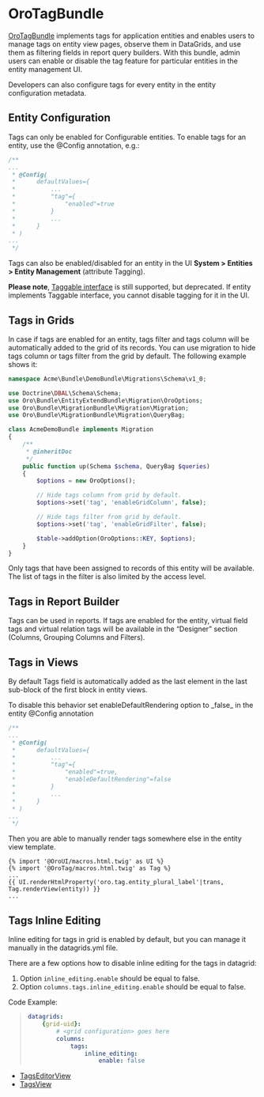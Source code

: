 <a id="bundle-docs-platform-tag-bundle"></a>

# OroTagBundle

<a href="https://github.com/oroinc/platform/tree/5.1/src/Oro/Bundle/TagBundle" target="_blank">OroTagBundle</a> implements tags for application entities and enables users to manage tags on entity view pages, observe them in DataGrids, and use them as filtering fields in report query builders.
With this bundle, admin users can enable or disable the tag feature for particular entities in the entity management UI.

Developers can also configure tags for every entity in the entity configuration metadata.

## Entity Configuration

Tags can only be enabled for Configurable entities. To enable tags for an entity, use the @Config annotation, e.g.:

```php
/**
...
 * @Config(
 *      defaultValues={
 *          ...
 *          "tag"={
 *              "enabled"=true
 *          }
 *          ...
 *      }
 * )
...
 */
```

Tags can also be enabled/disabled for an entity in the UI **System > Entities > Entity Management** (attribute Tagging).

**Please note**, <a href="https://github.com/oroinc/platform/blob/5.1/src/Oro/Bundle/TagBundle/Entity/Taggable.php" target="_blank">Taggable interface</a> is still supported, but deprecated. If entity implements Taggable interface, you cannot disable tagging for it in the UI.

## Tags in Grids

In case if tags are enabled for an entity, tags filter and tags column will be automatically added to the grid of its
records.
You can use migration to hide tags column or tags filter from the grid by default.
The following example shows it:

```php
namespace Acme\Bundle\DemoBundle\Migrations\Schema\v1_0;

use Doctrine\DBAL\Schema\Schema;
use Oro\Bundle\EntityExtendBundle\Migration\OroOptions;
use Oro\Bundle\MigrationBundle\Migration\Migration;
use Oro\Bundle\MigrationBundle\Migration\QueryBag;

class AcmeDemoBundle implements Migration
{
    /**
     * @inheritDoc
     */
    public function up(Schema $schema, QueryBag $queries)
    {
        $options = new OroOptions();

        // Hide tags column from grid by default.
        $options->set('tag', 'enableGridColumn', false);

        // Hide tags filter from grid by default.
        $options->set('tag', 'enableGridFilter', false);

        $table->addOption(OroOptions::KEY, $options);
    }
}
```

Only tags that have been assigned to records of this entity will be available. The list of tags in the filter is also limited by the access level.

## Tags in Report Builder

Tags can be used in reports. If tags are enabled for the entity, virtual field tags and virtual relation tags will be available in the “Designer” section (Columns, Grouping Columns and Filters).

## Tags in Views

By default Tags field is automatically added as the last element in the last sub-block of the first block in entity views.

To disable this behavior set enableDefaultRendering option to \_false_ in the entity @Config annotation

```php
/**
...
 * @Config(
 *      defaultValues={
 *          ...
 *          "tag"={
 *              "enabled"=true,
 *              "enableDefaultRendering"=false
 *          }
 *          ...
 *      }
 * )
...
 */
```

Then you are able to manually render tags somewhere else in the entity view template.

```none
{% import '@OroUI/macros.html.twig' as UI %}
{% import '@OroTag/macros.html.twig' as Tag %}
...
{{ UI.renderHtmlProperty('oro.tag.entity_plural_label'|trans, Tag.renderView(entity)) }}
...
```

## Tags Inline Editing

Inline editing for tags in grid is enabled by default, but you can manage it manually in the datagrids.yml file.

There are a few options how to disable inline editing for the tags in datagrid:

1. Option `inline_editing.enable` should be equal to false.
2. Option `columns.tags.inline_editing.enable` should be equal to false.

Code Example:

> ```yaml
> datagrids:
>     {grid-uid}:
>         # <grid configuration> goes here
>         columns:
>             tags:
>                 inline_editing:
>                     enable: false
> ```

* [TagsEditorView](tags-editor-view.md)
* [TagsView](tags-view.md)

<!-- Frontend -->
